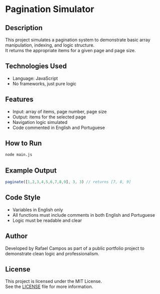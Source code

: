 # Pagination Simulator

## Description

This project simulates a pagination system to demonstrate basic array manipulation, indexing, and logic structure.  
It returns the appropriate items for a given page and page size.

## Technologies Used

- Language: JavaScript
- No frameworks, just pure logic

## Features

- Input: array of items, page number, page size  
- Output: items for the selected page  
- Navigation logic simulated  
- Code commented in English and Portuguese  

## How to Run

```bash
node main.js
```

## Example Output

```js
paginate([1,2,3,4,5,6,7,8,9], 3, 3) // returns [7, 8, 9]
```

## Code Style

- Variables in English only  
- All functions must include comments in both English and Portuguese  
- Logic must be readable and clear 

## Author

Developed by Rafael Campos as part of a public portfolio project to demonstrate clean logic and professionalism.

## License

This project is licensed under the MIT License.  
See the [LICENSE](./LICENSE) file for more information.